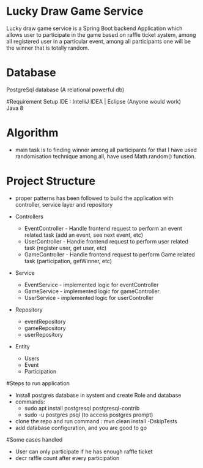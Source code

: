 # Lucky Draw Game Service
Lucky draw game service is a Spring Boot backend Application which allows user to participate in the game based on raffle ticket system,
among all registered user in a particular event, among all participants one will be the winner that is totally random.

# Database
PostgreSql database (A relational powerful db)

#Requirement Setup
IDE : IntelliJ IDEA | Eclipse (Anyone would work) \
Java 8

# Algorithm
- main task is to finding winner among all participants for that I have used randomisation technique among all, have used Math.random() function.

# Project Structure
>
- proper patterns has been followed to build the application with controller, service layer and repository
- Controllers
    - EventController - Handle frontend request to perform an event related task (add an event, see next event, etc)
    - UserController  - Handle frontend request to perform user related task (register user, get user, etc)
    - GameController -  Handle frontend request to perform Game related task (participation, getWinner, etc)

- Service    
    - EventService - implemented logic for eventController
    - GameService - implemented logic for gameController
    - UserService - implemented logic for userController

- Repository
    - eventRepository
    - gameRepository
    - userRepository

- Entity
    - Users
    - Event
    - Participation
>

#Steps to run application
- Install postgres database in system and create Role and database
- commands: 
  - sudo apt install postgresql postgresql-contrib
  - sudo -u postgres psql (to access postgres prompt)
- clone the repo and run command : mvn clean install -DskipTests  
- add database configuration, and you are good to go

#Some cases handled
- User can only participate if he has enough raffle ticket
- decr raffle count after every participation

    


